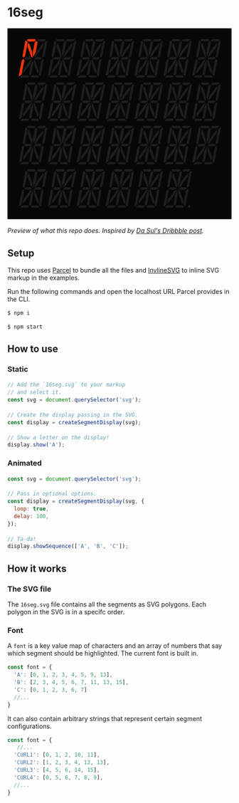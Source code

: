 # 16seg

![Animated preview showing 16 seg displays showing the alphabet](preview.gif)

_Preview of what this repo does. Inspired by [Da Sul's Dribbble post](https://dribbble.com/shots/6717324-16-segment-display)._

## Setup
This repo uses [Parcel](https://github.com/parcel-bundler/parcel/) to bundle all the files and [InvlineSVG](https://github.com/jonnyhaynes/inline-svg#readme) to inline SVG markup in the examples.

Run the following commands and open the localhost URL Parcel provides in the CLI.
```sh
$ npm i
```

```sh
$ npm start
```

## How to use
### Static
```js
// Add the `16seg.svg` to your markup
// and select it.
const svg = document.querySelector('svg');

// Create the display passing in the SVG.
const display = createSegmentDisplay(svg);

// Show a letter on the display!
display.show('A');
```
### Animated
```js
const svg = document.querySelector('svg');

// Pass in optional options.
const display = createSegmentDisplay(svg, {
  loop: true,
  delay: 100,
});

// Ta-da!
display.showSequence(['A', 'B', 'C']);
```

## How it works
### The SVG file
The `16seg.svg` file contains all the segments as SVG polygons. Each polygon in the SVG is in a specifc order.

### Font
A `font` is a key value map of characters and an array of numbers that say which segment should be highlighted. The current font is built in.

```js
const font = {
  'A': [0, 1, 2, 3, 4, 5, 9, 13],
  'B': [2, 3, 4, 5, 6, 7, 11, 13, 15],
  'C': [0, 1, 2, 3, 6, 7]
  //...
}
```

It can also contain arbitrary strings that represent certain segment configurations.


```js
const font = {
   //...
  'CURL1': [0, 1, 2, 10, 11],
  'CURL2': [1, 2, 3, 4, 12, 13],
  'CURL3': [4, 5, 6, 14, 15],
  'CURL4': [0, 5, 6, 7, 8, 9],
  //...
}
```
